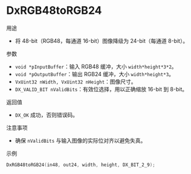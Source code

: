 # DxRGB48toRGB24

用途
- 将 48-bit（RGB48，每通道 16-bit）图像降级为 24-bit（每通道 8-bit）。

参数
- `void *pInputBuffer`：输入 RGB48 缓冲，大小 `width*height*3*2`。
- `void *pOutputBuffer`：输出 RGB24 缓冲，大小 `width*height*3`。
- `VxUint32 nWidth, VxUint32 nHeight`：图像尺寸。
- `DX_VALID_BIT nValidBits`：有效位选择，用以正确缩放 16-bit 到 8-bit。

返回值
- `DX_OK` 成功，否则错误码。

注意事项
- 确保 `nValidBits` 与输入图像的实际位对齐以避免失真。

示例
```c
DxRGB48toRGB24(in48, out24, width, height, DX_BIT_2_9);
```